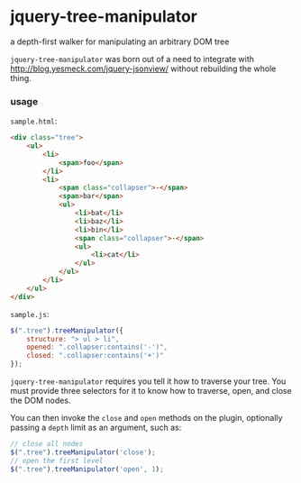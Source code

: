 jquery-tree-manipulator
=============

a depth-first walker for manipulating an arbitrary DOM tree

`jquery-tree-manipulator` was born out of a need to integrate with http://blog.yesmeck.com/jquery-jsonview/ without rebuilding the whole thing.

### usage

`sample.html`:

```html
<div class="tree">
    <ul>
        <li>
            <span>foo</span>
        </li>
        <li>
            <span class="collapser">-</span>
            <span>bar</span>
            <ul>
                <li>bat</li>
                <li>baz</li>
                <li>bin</li>
                <span class="collapser">-</span>
                <ul>
                    <li>cat</li>
                </ul>
            </ul>
        </li>
    </ul>
</div>
```

`sample.js`:

```javascript
$(".tree").treeManipulator({
    structure: "> ul > li",
    opened: ".collapser:contains('-')",
    closed: ".collapser:contains('+')"
});
```

`jquery-tree-manipulator` requires you tell it how to traverse your tree. You must provide three selectors for it to know how to traverse, open, and close the DOM nodes.

You can then invoke the `close` and `open` methods on the plugin, optionally passing a `depth` limit as an argument, such as:

```javascript
// close all nodes
$(".tree").treeManipulator('close');
// open the first level
$(".tree").treeManipulator('open', 1);
```
